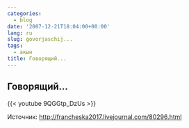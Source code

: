 ```yaml
---
categories:
  - blog
date: '2007-12-21T18:04:00+00:00'
lang: ru
slug: govorjaschij...
tags:
  - акын
title: Говорящий...
---
```


## Говорящий…

{{< youtube 9QGGtp_DzUs >}}

Источник: <http://francheska2017.livejournal.com/80296.html>